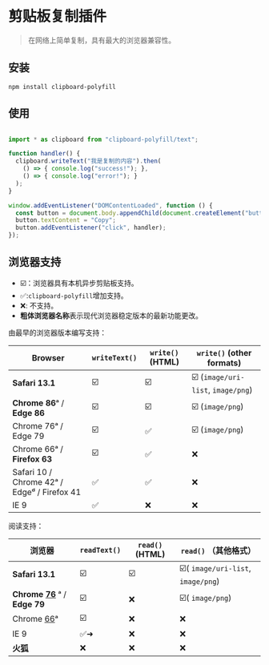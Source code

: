 # 剪贴板复制插件

>  在网络上简单复制，具有最大的浏览器兼容性。

## 安装

```text
npm install clipboard-polyfill
```

## 使用

```javascript

import * as clipboard from "clipboard-polyfill/text";

function handler() {
  clipboard.writeText("我是复制的内容").then(
    () => { console.log("success!"); },
    () => { console.log("error!"); }
  );
}

window.addEventListener("DOMContentLoaded", function () {
  const button = document.body.appendChild(document.createElement("button"));
  button.textContent = "Copy";
  button.addEventListener("click", handler);
});
```

## 浏览器支持

- ☑️：浏览器具有本机异步剪贴板支持。
- ✅:`clipboard-polyfill`增加支持。
- ❌: 不支持。
- **粗体浏览器名称**表示现代浏览器稳定版本的最新功能更改。

由最早的浏览器版本编写支持：

| Browser                                     | `writeText()` | `write()` (HTML) | `write()` (other formats)         |
| ------------------------------------------- | ------------- | ---------------- | --------------------------------- |
| **Safari 13.1**                             | ☑️             | ☑️                | ☑️ (`image/uri-list`, `image/png`) |
| **Chrome 86**ᵃ / **Edge 86**                | ☑️             | ☑️                | ☑️ (`image/png`)                   |
| Chrome 76ᵃ / Edge 79                        | ☑️             | ✅                | ☑️ (`image/png`)                   |
| Chrome 66ᵃ / **Firefox 63**                 | ☑️             | ✅                | ❌                                 |
| Safari 10 / Chrome 42ᵃ / Edgeᵈ / Firefox 41 | ✅             | ✅                | ❌                                 |
| IE 9                                        | ✅             | ❌                | ❌                                 |

阅读支持：

| 浏览器                                                       | `readText()` | `read()` (HTML) | `read()` （其他格式）             |
| ------------------------------------------------------------ | ------------ | --------------- | --------------------------------- |
| **Safari 13.1**                                              | ☑️            | ☑️               | ☑️( `image/uri-list`, `image/png`) |
| **Chrome [76](https://web.dev/image-support-for-async-clipboard/)** ᵃ / **Edge 79** | ☑️            | ❌               | ☑️( `image/png`)                   |
| Chrome [66](https://developers.google.com/web/updates/2018/03/clipboardapi)ᵃ | ☑️            | ❌               | ❌                                 |
| IE 9                                                         | ✅➜           | ❌               | ❌                                 |
| **火狐**                                                     | ❌            | ❌               | ❌                                 |



